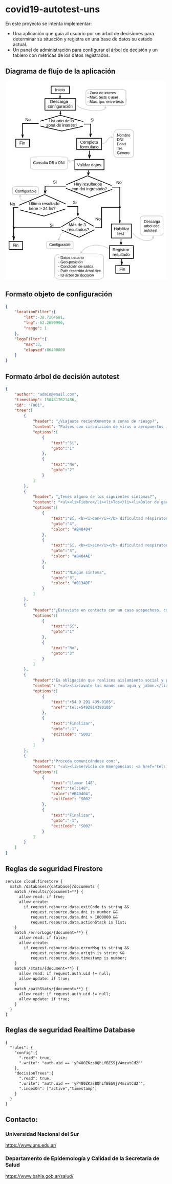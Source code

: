 # covid19-autotest-uns

En este proyecto se intenta implementar: 
  - Una aplicación que guía al usuario por un árbol de decisiones para determinar su situación y registra en una base de datos su estado actual.  
  - Un panel de administración para configurar el árbol de decisión y un tablero con métricas de los datos registrados.


## Diagrama de flujo de la aplicación
![Proceso](doc/app_process.png "Proceso") 

## Formato objeto de configuración
```json
{
	"locationFilter":{
		"lat":-38.7164681,
		"lng":-62.2699996,
		"range": 1
	},
	"logsFilter":{
		"max":3,
		"elapsed":86400000
	}
}
```

## Formato árbol de decisión autotest
```json
{
	"author": "admin@email.com",
	"timestamp": 1584817621486,
	"id": "T001",
	"tree":[
		{
			"header": "¿Viajaste recientemente a zonas de riesgo?",
			"content": "Países con circulación de virus o aeropuertos internacionales",
			"options":[
				{
					"text":"Si",
					"goto":"1"
				},
				{
					"text":"No",
					"goto":"2"
				}
			]
		},
		{
			"header": "¿Tenés alguno de los siguientes síntomas?",
			"content": "<ul><li>Fiebre</li><li>Tos</li><li>Dolor de garganta</li></ul><p>Indicá si es con o sin dificultad respiratoria (falta de aire):",
			"options":[
				{
					"text":"Sí, <b><i>con</i></b> dificultad respiratoria",
					"goto":"4",
					"color": "#B40404"
				},
				{
					"text":"Sí, <b><i>sin</i></b> dificultad respiratoria",
					"goto":"3",
					"color": "#B404AE"
				},
				{
					"text":"Ningún síntoma",
					"goto":"3",
					"color": "#013ADF"
				}	
			]
		},
		{
			"header":"¿Estuviste en contacto con un caso sospechoso, confirmado o persona que viajó al exterior?",
			"options":[
				{
					"text":"Sí",
					"goto":"1"
				},
				{
					"text":"No",
					"goto":"3"
				}
			]
		},
		{
			"header":"Es obligación que realices aislamiento social y preventivo en tu domicilio. Además es importante:",
			"content": "<ul><li>Lavate las manos con agua y jabón.</li><li>Tosé y estornudá en el pliegue del codo.</li><li>Ventilá y limpiá objetos y superficies que uses mucho.</li><li>Evitá besos, abrazos y compartir mate.</li></ul><br><p>Ante alguna duda podés realizar la consulta al Departamento de Epidemología y Calidad de la Secretaría de Salud: <a href='tel:+5492914390105'>+54 9 291 439-0105</a>.</p><center><h3>Cuidarnos es aislarnos</h3></center>",
			"options":[
				{
					"text":"+54 9 291 439-0105",
					"href":"tel:+5492914390105"
				},
				{
					"text":"Finalizar",
					"goto":"-1",
					"exitCode": "S001"
				}
			]
		},
		{
			"header":"Proceda comunicándose con:",
			"content": "<ul><li>Servicio de Emergencias: <a href='tel:148'>148</a></li></ul>",
			"options":[
				{
					"text":"Llamar 148",
					"href":"tel:148",
					"color":"#B40404",
					"exitCode": "S002"
				},
				{
					"text":"Finalizar",
					"goto":"-1",
					"exitCode": "S002"
				}
			]
		}
	]
}
```

## Reglas de seguridad Firestore
```
service cloud.firestore {
  match /databases/{database}/documents {
    match /results/{document=**} {
      allow read: if true;
      allow create: 
        if request.resource.data.exitCode is string && 
           request.resource.data.dni is number &&
           request.resource.data.dni > 1000000 &&
           request.resource.data.actionStack is list;
    }
    match /errorLogs/{document=**} {
      allow read: if false;
      allow create: 
        if request.resource.data.errorMsg is string && 
           request.resource.data.origin is string &&
           request.resource.data.timestamp is number;
    }
    match /stats/{document=**} {
      allow read: if request.auth.uid != null;
      allow update: if true;
    }
    match /pathStats/{document=**} {
      allow read: if request.auth.uid != null;
      allow update: if true;
    }
  }
}
```

## Reglas de seguridad Realtime Database
```
{
  "rules": {
    "config":{
      ".read": true,
      ".write": "auth.uid == 'yP480ZKzsBQhLfBES9jV4mzutCd2'"
    },
    "decisionTrees":{
      ".read": true,
      ".write": "auth.uid == 'yP480ZKzsBQhLfBES9jV4mzutCd2'",
      ".indexOn": ["active","timestamp"]
    }
  }
}
```

## Contacto:

### Universidad Nacional del Sur
https://www.uns.edu.ar/

### Departamento de Epidemología y Calidad de la Secretaría de Salud
https://www.bahia.gob.ar/salud/